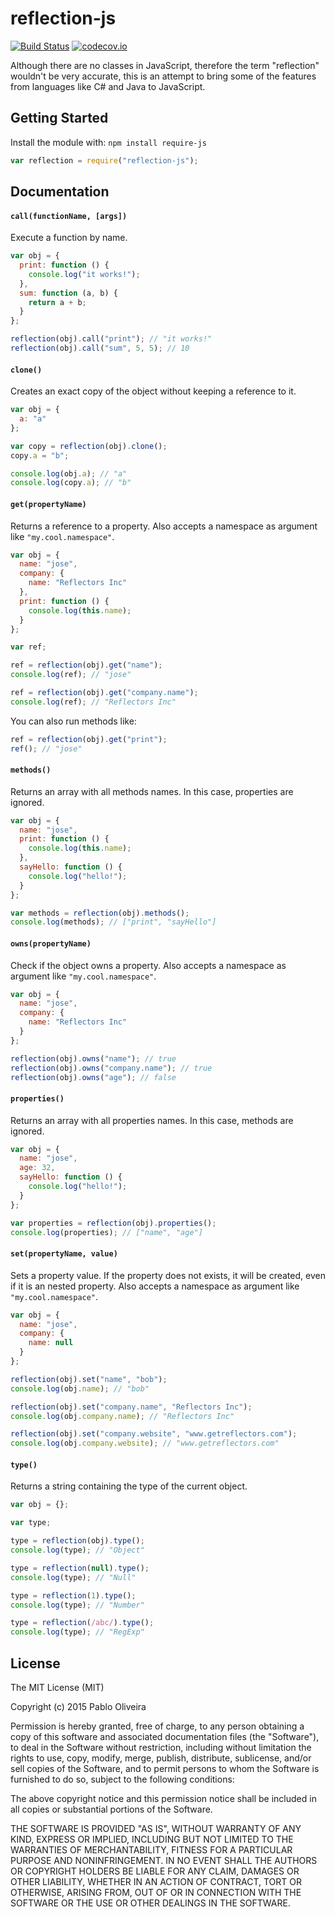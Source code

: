 # reflection-js

[![Build Status](https://img.shields.io/travis/poliveira/reflection-js.png)](https://img.shields.io/travis/poliveira/reflection-js)
[![codecov.io](https://codecov.io/github/poliveira/reflection-js/coverage.svg?branch=master)](https://codecov.io/github/poliveira/reflection-js?branch=master)

Although there are no classes in JavaScript, therefore the term "reflection" wouldn't be very accurate, this is an attempt to bring some of the features from languages like C# and Java to JavaScript.

## Getting Started
Install the module with: `npm install require-js`

```javascript
var reflection = require("reflection-js");
```

## Documentation

#### `call(functionName, [args])`
Execute a function by name.

```javascript
var obj = {
  print: function () {
    console.log("it works!");
  },
  sum: function (a, b) {
    return a + b;
  }
};

reflection(obj).call("print"); // "it works!"
reflection(obj).call("sum", 5, 5); // 10
```

#### `clone()`
Creates an exact copy of the object without keeping a reference to it.

```javascript
var obj = {
  a: "a"
};

var copy = reflection(obj).clone();
copy.a = "b";

console.log(obj.a); // "a"
console.log(copy.a); // "b"
```

#### `get(propertyName)`
Returns a reference to a property. Also accepts a namespace as argument like `"my.cool.namespace"`.

```javascript
var obj = {
  name: "jose",
  company: {
    name: "Reflectors Inc"
  },
  print: function () {
    console.log(this.name);
  }
};

var ref;

ref = reflection(obj).get("name");
console.log(ref); // "jose"

ref = reflection(obj).get("company.name");
console.log(ref); // "Reflectors Inc"
```

You can also run methods like:

```javascript
ref = reflection(obj).get("print");
ref(); // "jose"
```

#### `methods()`
Returns an array with all methods names. In this case, properties are ignored.

```javascript
var obj = {
  name: "jose",
  print: function () {
    console.log(this.name);
  },
  sayHello: function () {
    console.log("hello!");
  }
};

var methods = reflection(obj).methods();
console.log(methods); // ["print", "sayHello"]
```

#### `owns(propertyName)`
Check if the object owns a property. Also accepts a namespace as argument like `"my.cool.namespace"`.

```javascript
var obj = {
  name: "jose",
  company: {
    name: "Reflectors Inc"
  }
};

reflection(obj).owns("name"); // true
reflection(obj).owns("company.name"); // true
reflection(obj).owns("age"); // false
```

#### `properties()`
Returns an array with all properties names. In this case, methods are ignored.

```javascript
var obj = {
  name: "jose",
  age: 32,
  sayHello: function () {
    console.log("hello!");
  }
};

var properties = reflection(obj).properties();
console.log(properties); // ["name", "age"]
```

#### `set(propertyName, value)`
Sets a property value. If the property does not exists, it will be created, even if it is an nested property.
Also accepts a namespace as argument like `"my.cool.namespace"`.

```javascript
var obj = {
  name: "jose",
  company: {
    name: null
  }
};

reflection(obj).set("name", "bob");
console.log(obj.name); // "bob"

reflection(obj).set("company.name", "Reflectors Inc");
console.log(obj.company.name); // "Reflectors Inc"

reflection(obj).set("company.website", "www.getreflectors.com");
console.log(obj.company.website); // "www.getreflectors.com"
```

#### `type()`
Returns a string containing the type of the current object.

```javascript
var obj = {};

var type;

type = reflection(obj).type();
console.log(type); // "Object"

type = reflection(null).type();
console.log(type); // "Null"

type = reflection(1).type();
console.log(type); // "Number"

type = reflection(/abc/).type();
console.log(type); // "RegExp"
```

## License

The MIT License (MIT)

Copyright (c) 2015 Pablo Oliveira

Permission is hereby granted, free of charge, to any person obtaining a copy
of this software and associated documentation files (the "Software"), to deal
in the Software without restriction, including without limitation the rights
to use, copy, modify, merge, publish, distribute, sublicense, and/or sell
copies of the Software, and to permit persons to whom the Software is
furnished to do so, subject to the following conditions:

The above copyright notice and this permission notice shall be included in all
copies or substantial portions of the Software.

THE SOFTWARE IS PROVIDED "AS IS", WITHOUT WARRANTY OF ANY KIND, EXPRESS OR
IMPLIED, INCLUDING BUT NOT LIMITED TO THE WARRANTIES OF MERCHANTABILITY,
FITNESS FOR A PARTICULAR PURPOSE AND NONINFRINGEMENT. IN NO EVENT SHALL THE
AUTHORS OR COPYRIGHT HOLDERS BE LIABLE FOR ANY CLAIM, DAMAGES OR OTHER
LIABILITY, WHETHER IN AN ACTION OF CONTRACT, TORT OR OTHERWISE, ARISING FROM,
OUT OF OR IN CONNECTION WITH THE SOFTWARE OR THE USE OR OTHER DEALINGS IN THE
SOFTWARE.
